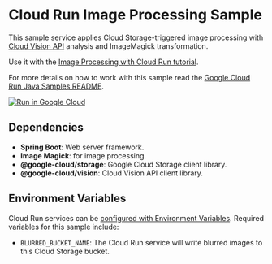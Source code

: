 # Cloud Run Image Processing Sample

This sample service applies [Cloud Storage](https://cloud.google.com/storage/docs)-triggered image processing with [Cloud Vision API](https://cloud.google.com/vision/docs) analysis and ImageMagick transformation.

Use it with the [Image Processing with Cloud Run tutorial](http://cloud.google.com/run/docs/tutorials/image-processing).

For more details on how to work with this sample read the [Google Cloud Run Java Samples README](https://github.com/GoogleCloudPlatform/java-docs-samples/tree/master/run).

[![Run in Google Cloud][run_img]][run_link]

## Dependencies

* **Spring Boot**: Web server framework.
* **Image Magick**: for image processing.
* **@google-cloud/storage**: Google Cloud Storage client library.
* **@google-cloud/vision**: Cloud Vision API client library.

## Environment Variables

Cloud Run services can be [configured with Environment Variables](https://cloud.google.com/run/docs/configuring/environment-variables).
Required variables for this sample include:

* `BLURRED_BUCKET_NAME`: The Cloud Run service will write blurred images to this Cloud Storage bucket.

[run_img]: https://storage.googleapis.com/cloudrun/button.svg
[run_link]: https://deploy.cloud.run/?git_repo=https://github.com/GoogleCloudPlatform/java-docs-samples&dir=run/image-processing
